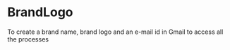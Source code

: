 # BrandLogo
To create a brand name, brand logo and an e-mail id in Gmail to access all the processes
